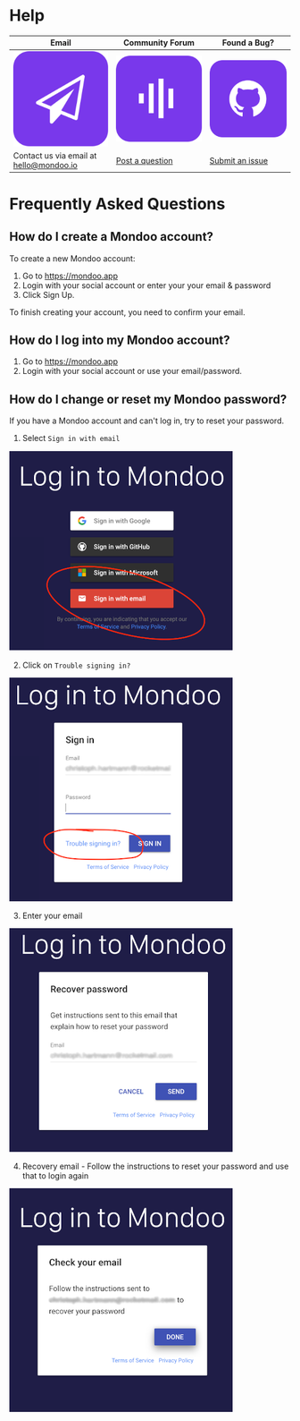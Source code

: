 # Help

<style>
a.help {
  text-decoration: none;
  border: none;
}
</style>

| Email  | Community Forum  | Found a Bug? |
| --- | --- | --- |
| <a href="mailto:hello@mondoo.io" class="help" >![Mondoo Email Contact](./static/buttons/button-help-email.png)</a> | <a href="https://spectrum.chat/mondoo" target="_blank" class="help">![Mondoo Community](./static/buttons/button-help-community.png)</a> | <a href="https://github.com/mondoolabs/mondoo/issues" target="_blank" class="help">![Mondoo Bug Report](./static/buttons/button-help-github.png)  |
| Contact us via email at <br/>[hello@mondoo.io](mailto:hello@mondoo.io) | [Post a question](https://spectrum.chat/mondoo) | [Submit an issue](https://github.com/mondoolabs/mondoo/issues) |


# Frequently Asked Questions

## How do I create a Mondoo account?

To create a new Mondoo account:

1. Go to https://mondoo.app
2. Login with your social account or enter your your email & password
3. Click Sign Up.

To finish creating your account, you need to confirm your email.

## How do I log into my Mondoo account?

1. Go to https://mondoo.app
2. Login with your social account or use your email/password.

## How do I change or reset my Mondoo password?

If you have a Mondoo account and can't log in, try to reset your password.

1. Select `Sign in with email`

![Select Sign in with email](./static/password-reset/select-signup.png)


2. Click on `Trouble signing in?`

![Click on `Trouble signing in?`](./static/password-reset/trouble-signingin.png)

3. Enter your email

![Enter your email](./static/password-reset/recovery-email.png)

4. Recovery email - Follow the instructions to reset your password and use that to login again

![Recovery email confirmation](./static/password-reset/recovery-email-sent.png)